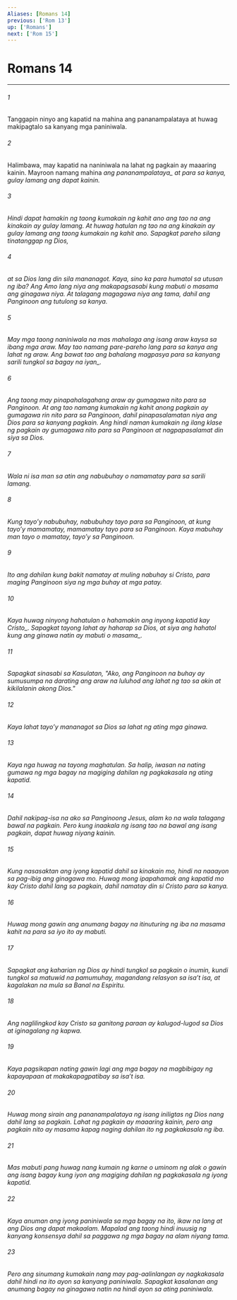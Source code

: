 ```yaml
---
Aliases: [Romans 14]
previous: ['Rom 13']
up: ['Romans']
next: ['Rom 15']
---
```

# Romans 14

***






















###### 1 










Tanggapin ninyo ang kapatid na mahina ang pananampalataya at huwag makipagtalo sa kanyang mga paniniwala. 





















###### 2 










Halimbawa, may kapatid na naniniwala na lahat ng pagkain ay maaaring kainin. Mayroon namang mahina <i class="trans-change">ang pananampalataya_ at para sa kanya, gulay lamang ang dapat kainin. 





















###### 3 










Hindi dapat hamakin ng taong kumakain ng kahit ano ang tao na ang kinakain ay gulay lamang. At huwag hatulan ng tao na ang kinakain ay gulay lamang ang taong kumakain ng kahit ano. Sapagkat pareho silang tinatanggap ng Dios, 





















###### 4 










at sa Dios lang din sila mananagot. Kaya, sino ka para humatol sa utusan ng iba? Ang Amo lang niya ang makapagsasabi kung mabuti o masama ang ginagawa niya. At talagang magagawa niya ang tama, dahil ang Panginoon ang tutulong sa kanya. 





















###### 5 










May mga taong naniniwala na mas mahalaga ang isang araw kaysa sa ibang mga araw. May tao namang pare-pareho lang para sa kanya ang lahat ng araw. Ang bawat tao ang bahalang magpasya para sa kanyang sarili <i class="trans-change">tungkol sa bagay na iyan_. 





















###### 6 










Ang taong may pinapahalagahang araw ay gumagawa nito para sa Panginoon. At ang tao namang kumakain ng kahit anong pagkain ay gumagawa rin nito para sa Panginoon, dahil pinapasalamatan niya ang Dios para sa kanyang pagkain. Ang hindi naman kumakain ng ilang klase ng pagkain ay gumagawa nito para sa Panginoon at nagpapasalamat din siya sa Dios. 





















###### 7 










Wala ni isa man sa atin ang nabubuhay o namamatay para sa sarili lamang. 





















###### 8 










Kung tayoʼy nabubuhay, nabubuhay tayo para sa Panginoon, at kung tayoʼy mamamatay, mamamatay tayo para sa Panginoon. Kaya mabuhay man tayo o mamatay, tayoʼy sa Panginoon. 





















###### 9 










Ito ang dahilan kung bakit namatay at muling nabuhay si Cristo, para maging Panginoon siya ng mga buhay at mga patay. 





















###### 10 










Kaya huwag ninyong hahatulan o hahamakin ang inyong kapatid <i class="trans-change">kay Cristo_. Sapagkat tayong lahat ay haharap sa Dios, at siya ang hahatol <i class="trans-change">kung ang ginawa natin ay mabuti o masama_. 





















###### 11 










Sapagkat sinasabi sa Kasulatan, "Ako, ang Panginoon na buhay ay sumusumpa na darating ang araw na luluhod ang lahat ng tao sa akin at kikilalanin akong Dios." 





















###### 12 










Kaya lahat tayoʼy mananagot sa Dios sa lahat ng ating mga ginawa. 





















###### 13 










Kaya nga huwag na tayong maghatulan. Sa halip, iwasan na nating gumawa ng mga bagay na magiging dahilan ng pagkakasala ng ating kapatid. 





















###### 14 










Dahil nakipag-isa na ako sa Panginoong Jesus, alam ko na wala talagang bawal na pagkain. Pero kung inaakala ng isang tao na bawal ang isang pagkain, dapat huwag niyang kainin. 





















###### 15 










Kung nasasaktan ang iyong kapatid dahil sa kinakain mo, hindi na naaayon sa pag-ibig ang ginagawa mo. Huwag mong ipapahamak ang kapatid mo kay Cristo dahil lang sa pagkain, dahil namatay din si Cristo para sa kanya. 





















###### 16 










Huwag mong gawin ang anumang bagay na itinuturing ng iba na masama kahit na para sa iyo ito ay mabuti. 





















###### 17 










Sapagkat ang kaharian ng Dios ay hindi tungkol sa pagkain o inumin, kundi tungkol sa matuwid na pamumuhay, magandang relasyon sa isaʼt isa, at kagalakan na mula sa Banal na Espiritu. 





















###### 18 










Ang naglilingkod kay Cristo sa ganitong paraan ay kalugod-lugod sa Dios at iginagalang ng kapwa. 





















###### 19 










Kaya pagsikapan nating gawin lagi ang mga bagay na magbibigay ng kapayapaan at makakapagpatibay sa isaʼt isa. 





















###### 20 










Huwag mong sirain ang pananampalataya ng isang iniligtas ng Dios nang dahil lang sa pagkain. Lahat ng pagkain ay maaaring kainin, pero ang pagkain nito ay masama kapag naging dahilan ito ng pagkakasala ng iba. 





















###### 21 










Mas mabuti pang huwag nang kumain ng karne o uminom ng alak o gawin ang isang bagay kung iyon ang magiging dahilan ng pagkakasala ng iyong kapatid. 





















###### 22 










Kaya anuman ang iyong paniniwala sa mga bagay na ito, ikaw na lang at ang Dios ang dapat makaalam. Mapalad ang taong hindi inuusig ng kanyang konsensya dahil sa paggawa ng mga bagay na alam niyang tama. 





















###### 23 










Pero ang sinumang kumakain nang may pag-aalinlangan ay nagkakasala dahil hindi na ito ayon sa kanyang paniniwala. Sapagkat kasalanan ang anumang bagay na ginagawa natin na hindi ayon sa ating paniniwala.
